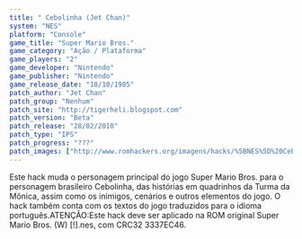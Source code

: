```yaml
---
title: " Cebolinha (Jet Chan)"
system: "NES"
platform: "Console"
game_title: "Super Mario Bros."
game_category: "Ação / Plataforma"
game_players: "2"
game_developer: "Nintendo"
game_publisher: "Nintendo"
game_release_date: "18/10/1985"
patch_author: "Jet Chan"
patch_group: "Nenhum"
patch_site: "http://tigerheli.blogspot.com"
patch_version: "Beta"
patch_release: "28/02/2010"
patch_type: "IPS"
patch_progress: "???"
patch_images: ["http://www.romhackers.org/imagens/hacks/%5BNES%5D%20Cebolinha%20-%20Jet%20Chan%20-%201.png","http://www.romhackers.org/imagens/hacks/%5BNES%5D%20Cebolinha%20-%20Jet%20Chan%20-%202.png","http://www.romhackers.org/imagens/hacks/%5BNES%5D%20Cebolinha%20-%20Jet%20Chan%20-%203.png"]
---
```

Este hack muda o personagem principal do jogo Super Mario Bros. para o personagem brasileiro Cebolinha, das histórias em quadrinhos da Turma da Mônica, assim como os inimigos, cenários e outros elementos do jogo. O hack também conta com os textos do jogo traduzidos para o idioma português.ATENÇÃO:Este hack deve ser aplicado na ROM original Super Mario Bros. (W) [!].nes, com CRC32 3337EC46.